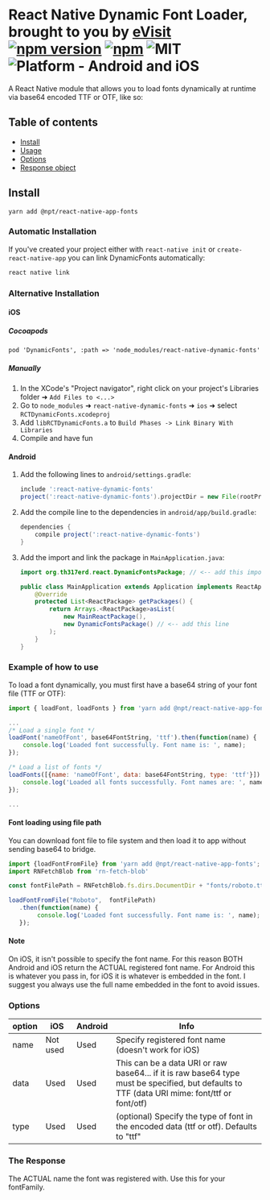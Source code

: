 
# React Native Dynamic Font Loader, brought to you by [eVisit](http://www.evisit.com) [![npm version](https://badge.fury.io/js/react-native-dynamic-fonts.svg)](https://badge.fury.io/js/react-native-dynamic-fonts) [![npm](https://img.shields.io/npm/dt/react-native-dynamic-fonts.svg)](https://www.npmjs.org/package/react-native-dynamic-fonts) ![MIT](https://img.shields.io/dub/l/vibe-d.svg) ![Platform - Android and iOS](https://img.shields.io/badge/platform-Android%20%7C%20iOS-yellow.svg)

A React Native module that allows you to load fonts dynamically at runtime via base64 encoded TTF or OTF, like so:

## Table of contents
- [Install](#install)
- [Usage](#usage)
- [Options](#options)
- [Response object](#the-response-object)

## Install

`yarn add @npt/react-native-app-fonts`

### Automatic Installation

If you've created your project either with `react-native init` or `create-react-native-app` you can link DynamicFonts automatically:

```bash
react native link
```

### Alternative Installation

#### iOS

##### Cocoapods

```podspec
pod 'DynamicFonts', :path => 'node_modules/react-native-dynamic-fonts'
```

##### Manually

1. In the XCode's "Project navigator", right click on your project's Libraries folder ➜ `Add Files to <...>`
2. Go to `node_modules` ➜ `react-native-dynamic-fonts` ➜ `ios` ➜ select `RCTDynamicFonts.xcodeproj`
3. Add `libRCTDynamicFonts.a` to `Build Phases -> Link Binary With Libraries`
4. Compile and have fun

#### Android
1. Add the following lines to `android/settings.gradle`:
    ```gradle
    include ':react-native-dynamic-fonts'
    project(':react-native-dynamic-fonts').projectDir = new File(rootProject.projectDir, '../node_modules/react-native-dynamic-fonts/android')
    ```
    
2. Add the compile line to the dependencies in `android/app/build.gradle`:
    ```gradle
    dependencies {
        compile project(':react-native-dynamic-fonts')
    }
    ```
    
3. Add the import and link the package in `MainApplication.java`:
    ```java
    import org.th317erd.react.DynamicFontsPackage; // <-- add this import

    public class MainApplication extends Application implements ReactApplication {
        @Override
        protected List<ReactPackage> getPackages() {
            return Arrays.<ReactPackage>asList(
                new MainReactPackage(),
                new DynamicFontsPackage() // <-- add this line
            );
        }
    }
    ```

### Example of how to use

To load a font dynamically, you must first have a base64 string of your font file (TTF or OTF):
```javascript
import { loadFont, loadFonts } from 'yarn add @npt/react-native-app-fonts';

...
/* Load a single font */
loadFont('nameOfFont', base64FontString, 'ttf').then(function(name) {
	console.log('Loaded font successfully. Font name is: ', name);
});

/* Load a list of fonts */
loadFonts([{name: 'nameOfFont', data: base64FontString, type: 'ttf'}]).then(function(names) {
	console.log('Loaded all fonts successfully. Font names are: ', names);
});

...

```

#### Font loading using file path
You can download font file to file system and then load it to app without sending base64 to bridge.
 
```javascript
import {loadFontFromFile} from 'yarn add @npt/react-native-app-fonts';
import RNFetchBlob from 'rn-fetch-blob'

const fontFilePath = RNFetchBlob.fs.dirs.DocumentDir + "fonts/roboto.ttf";

loadFontFromFile("Roboto",  fontFilePath)
   .then(function(name) {
   	    console.log('Loaded font successfully. Font name is: ', name);
   });

```

#### Note

On iOS, it isn't possible to specify the font name. For this reason BOTH Android and iOS return the ACTUAL registered font name. For Android this is whatever you pass in, for iOS it is whatever is embedded in the font. I suggest you always use the full name embedded in the font to avoid issues.

### Options

option | iOS  | Android | Info
------ | ---- | ------- | ----
name | Not used | Used | Specify registered font name (doesn't work for iOS)
data | Used | Used | This can be a data URI or raw base64... if it is raw base64 type must be specified, but defaults to TTF (data URI mime: font/ttf or font/otf)
type | Used | Used | (optional) Specify the type of font in the encoded data (ttf or otf). Defaults to "ttf"

### The Response

The ACTUAL name the font was registered with. Use this for your fontFamily.
